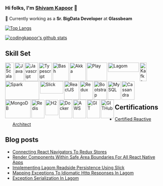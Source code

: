 ### Hi folks, I'm [Shivam Kapoor](http://shivamkapoor.com/) 👋

🔭 Currently working as a **Sr. BigData Developer** at **Glassbeam**

<!--
**codingkapoor/codingkapoor** is a ✨ _special_ ✨ repository because its `README.md` (this file) appears on your GitHub profile.

Here are some ideas to get you started:

- 🔭 I’m currently working on ...
- 🌱 I’m currently learning ...
- 👯 I’m looking to collaborate on ...
- 🤔 I’m looking for help with ...
- 💬 Ask me about ...
- 📫 How to reach me: ...
- 😄 Pronouns: ...
- ⚡ Fun fact: ...
-->

[![Top Langs](https://github-readme-stats.vercel.app/api/top-langs/?username=codingkapoor&layout=compact)](https://github.com/anuraghazra/github-readme-stats) 

[![codingkapoor's github stats](https://github-readme-stats.vercel.app/api?username=codingkapoor&show_icons=true&count_private=true)](https://github.com/anuraghazra/github-readme-stats)

## Skill Set
[<img align="left" alt="Scala" width="28px" height="60px" src="https://cdn.svgporn.com/logos/scala.svg" />](https://www.scala-lang.org/) 
[<img align="left" alt="Java" width="30px" height="60px" src="https://cdn.svgporn.com/logos/java.svg" />](https://www.java.com/en/)
[<img align="left" alt="Javascript" width="42px" height="60px" src="https://cdn.svgporn.com/logos/javascript.svg" />](https://developer.mozilla.org/en-US/docs/Web/JavaScript)
[<img align="left" alt="Typescript" width="42px" height="60px" src="https://cdn.svgporn.com/logos/typescript-icon.svg" />](https://www.typescriptlang.org/)
[<img align="left" alt="Bash" width="52px" height="60px" src="https://cdn.svgporn.com/logos/bash.svg" />](https://www.gnu.org/software/bash/)
[<img align="left" alt="Akka" width="52px" height="60px" src="https://cdn.svgporn.com/logos/akka.svg" />](https://akka.io/)
[<img align="left" alt="Play" width="66px" height="60px" src="https://cdn.svgporn.com/logos/play.svg" />](https://www.playframework.com/)
[<img align="left" alt="Lagom" width="100px" height="30px" src="https://i1.wp.com/blog.knoldus.com/wp-content/uploads/2017/03/logom.png" />](https://www.lagomframework.com/)
[<img align="left" alt="Kafka" width="22px" height="60px" src="https://cdn.svgporn.com/logos/kafka-icon.svg" />](https://kafka.apache.org/)
[<img align="left" alt="Spark" width="110px" height="60px" src="https://miro.medium.com/max/700/1*D6i-SgoxWg3U5yQ_4vJRmg.png" />](https://spark.apache.org/)
[<img align="left" alt="Slick" width="75px" height="40px" src="https://i.kinja-img.com/gawker-media/image/upload/c_fill,f_auto,fl_progressive,g_center,h_675,pg_1,q_80,w_1200/18wbqaoo99kmopng.png" />](http://scala-slick.org/)
[<img align="left" alt="ReactJS" width="48px" height="60px" src="https://cdn.svgporn.com/logos/react.svg" />](https://reactjs.org/)
[<img align="left" alt="Redux" width="42px" height="60px" src="https://cdn.svgporn.com/logos/redux.svg" />](https://redux.js.org/)
[<img align="left" alt="Bootstrap" width="42px" height="60px" src="https://cdn.svgporn.com/logos/bootstrap.svg" />](https://getbootstrap.com/)
[<img align="left" alt="MySQL" width="42px" height="60px" src="https://cdn.svgporn.com/logos/mysql.svg" />](https://www.mysql.com/)
[<img align="left" alt="Cassandra" width="42px" height="60px" src="https://cdn.svgporn.com/logos/cassandra.svg" />](https://cassandra.apache.org/)
[<img align="left" alt="MongoDB" width="82px" height="60px" src="https://cdn.svgporn.com/logos/mongodb.svg" />](https://www.mongodb.com/)
[<img align="left" alt="Redis" width="42px" height="60px" src="https://cdn.svgporn.com/logos/redis.svg" />](https://redis.io/)
[<img align="left" alt="H2" width="42px" height="50px" src="https://www.h2database.com/html/images/db-64-t.png" />](https://www.h2database.com/html/main.html)
[<img align="left" alt="Docker" width="42px" height="60px" src="https://cdn.svgporn.com/logos/docker-icon.svg" />](https://www.docker.com/)
[<img align="left" alt="AWS" width="42px" height="60px" src="https://cdn.svgporn.com/logos/aws.svg" />](https://aws.amazon.com/)
[<img align="left" alt="GIT" width="42px" height="60px" src="https://cdn.svgporn.com/logos/git-icon.svg" />](https://git-scm.com/)
[<img align="left" alt="GITHub" width="42px" height="60px" src="https://cdn.svgporn.com/logos/github-icon.svg" />](https://github.com/)


<br></br>
<br></br>
<br></br>

## Certifications

- [Certified Reactive Architect](https://certification.mettl.com/lightbend/applicant/result/download-certificate?key=eK0d0i9D25CV30Nb56GxRA%3D%3D)

## Blog posts
<!-- BLOG-POST-LIST:START -->
- [Connecting React Navigators To Redux Stores](http://www.shivamkapoor.com/blogs/technology/2020/01/28/connecting-react-navigators-to-redux-stores/)
- [Render Components Within Safe Area Boundaries For All React Native Apps](http://www.shivamkapoor.com/blogs/technology/2019/11/08/render-components-within-safe-area-boundaries-for-all-react-native-apps/)
- [Implementing Lagom Readside Persistence Using Slick](http://www.shivamkapoor.com/blogs/technology/2019/10/01/implementing-lagom-readside-persistence-using-slick/)
- [Mapping Exceptions To Idiomatic Http Responses In Lagom](http://www.shivamkapoor.com/blogs/technology/2019/09/05/mapping-exceptions-to-idiomatic-http-responses-in-lagom/)
- [Exception Serialization In Lagom](http://www.shivamkapoor.com/blogs/technology/2019/08/15/exception-serialization-in-lagom/)
<!-- BLOG-POST-LIST:END -->

